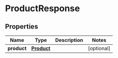 
# ProductResponse

## Properties
Name | Type | Description | Notes
------------ | ------------- | ------------- | -------------
**product** | [**Product**](Product.md) |  |  [optional]



